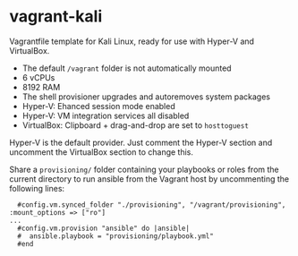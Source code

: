 # vagrant-kali

Vagrantfile template for Kali Linux, ready for use with Hyper-V and VirtualBox.

- The default `/vagrant` folder is not automatically mounted
- 6 vCPUs
- 8192 RAM
- The shell provisioner upgrades and autoremoves system packages
- Hyper-V: Ehanced session mode enabled
- Hyper-V: VM integration services all disabled
- VirtualBox: Clipboard + drag-and-drop are set to `hosttoguest`

Hyper-V is the default provider. Just comment the Hyper-V section and uncomment the VirtualBox section to change this.

Share a `provisioning/` folder containing your playbooks or roles from the current directory to run ansible from the Vagrant host by uncommenting the following lines:

```
  #config.vm.synced_folder "./provisioning", "/vagrant/provisioning", :mount_options => ["ro"]
...
  #config.vm.provision "ansible" do |ansible|
  #  ansible.playbook = "provisioning/playbook.yml"
  #end
```